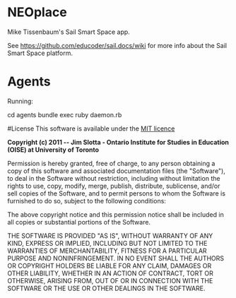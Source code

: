 NEOplace
========

Mike Tissenbaum&#39;s Sail Smart Space app.

See https://github.com/educoder/sail.docs/wiki for more info about the Sail Smart Space platform.

Agents
======

Running:

  cd agents
  bundle exec ruby daemon.rb

#License
This software is available under the [MIT licence](http://www.opensource.org/licenses/mit-license.php)

**Copyright (c) 2011 -- Jim Slotta - Ontario Institute for Studies in Education (OISE) at University of Toronto**

Permission is hereby granted, free of charge, to any person obtaining a copy of this software and associated documentation files (the "Software"), to deal in the Software without restriction, including without limitation the rights to use, copy, modify, merge, publish, distribute, sublicense, and/or sell copies of the Software, and to permit persons to whom the Software is furnished to do so, subject to the following conditions:

The above copyright notice and this permission notice shall be included in all copies or substantial portions of the Software.

THE SOFTWARE IS PROVIDED "AS IS", WITHOUT WARRANTY OF ANY KIND, EXPRESS OR IMPLIED, INCLUDING BUT NOT LIMITED TO THE WARRANTIES OF MERCHANTABILITY, FITNESS FOR A PARTICULAR PURPOSE AND NONINFRINGEMENT. IN NO EVENT SHALL THE AUTHORS OR COPYRIGHT HOLDERS BE LIABLE FOR ANY CLAIM, DAMAGES OR OTHER LIABILITY, WHETHER IN AN ACTION OF CONTRACT, TORT OR OTHERWISE, ARISING FROM, OUT OF OR IN CONNECTION WITH THE SOFTWARE OR THE USE OR OTHER DEALINGS IN THE SOFTWARE.
